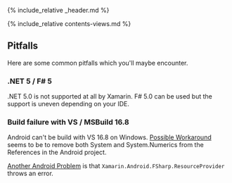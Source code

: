 {% include_relative _header.md %}

{% include_relative contents-views.md %}

## Pitfalls

Here are some common pitfalls which you'll maybe encounter.

### .NET 5 / F# 5

.NET 5.0 is not supported at all by Xamarin.
F# 5.0 can be used but the support is uneven depending on your IDE.

### Build failure with VS / MSBuild 16.8

Android can't be build with VS 16.8 on Windows.
[Possible Workaround](https://github.com/fsprojects/Fabulous/issues/813) seems to be to remove both System and System.Numerics from the References in the Android project.

[Another Android Problem](https://github.com/xamarin/Xamarin.Android.FSharp.ResourceProvider/issues/9) is that `Xamarin.Android.FSharp.ResourceProvider` throws an error.
